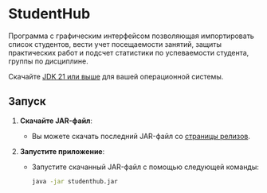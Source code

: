 # StudentHub
Программа с графическим интерфейсом позволяющая импортировать список студентов,
вести учет посещаемости занятий, защиты практических работ и подсчет статистики
по успеваемости студента, группы по дисциплине.

Скачайте [JDK 21 или выше](http://jdk.java.net/) для вашей операционной системы.

## Запуск
1. **Скачайте JAR-файл**:
    - Вы можете скачать последний JAR-файл со [страницы релизов](https://github.com/rakhmanov-aybulat/studenthub/releases).

2. **Запустите приложение**:
    - Запустите скачанный JAR-файл с помощью следующей команды:
      ```sh
      java -jar studenthub.jar
      ```
